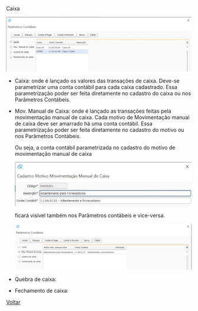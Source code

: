 Caixa

![](images/contabilidade_parametro_contabil_caixa.JPG)

- Caixa:  onde é lançado os valores das transações de caixa. Deve-se parametrizar uma conta contábil para cada caixa cadastrado. Essa parametrização poder ser feita diretamente no cadastro do caixa ou nos Parâmetros Contábeis.

- Mov. Manual de Caixa: onde é lançado as transações feitas pela movimentação manual de caixa. Cada motivo de Movimentação manual de caixa deve ser amarrado há uma conta contábil. Essa parametrização poder ser feita diretamente no cadastro do motivo ou nos Parâmetros Contábeis.

  Ou seja, a conta contábil parametrizada no cadastro do motivo de movimentação manual de caixa

  ![](images/contabilidade_parametro_contabil_caixa_motivo.JPG)

  ficará visível também nos Parâmetros contábeis e vice-versa.

  ![](images/contabilidade_parametro_contabil_caixa_motivo2.JPG)

  

- Quebra de caixa:

- Fechamento de caixa:





[Voltar](contabilidade_parametro_contabil.md)

